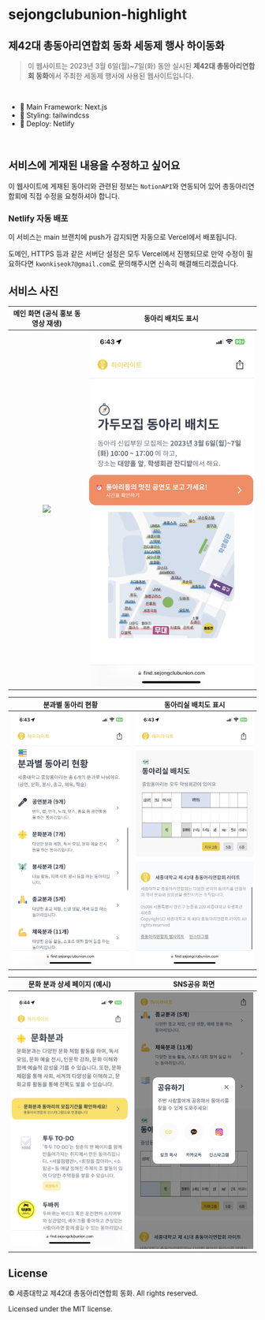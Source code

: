 # sejongclubunion-highlight

## 제42대 총동아리연합회 동화 세동제 행사 하이동화

> 이 웹사이트는 2023년 3월 6일(월)~7일(화) 동안 실시된 **제42대 총동아리연합회 동화**에서 주최한 세동제 행사에 사용된 웹사이트입니다.

<br />

* 🚀 Main Framework: Next.js
* 💅 Styling: tailwindcss
* 🛫 Deploy: Netlify

<br />

## 서비스에 게재된 내용을 수정하고 싶어요
이 웹사이트에 게재된 동아리와 관련된 정보는 `NotionAPI`와 연동되어 있어 총동아리연합회에 직접 수정을 요청하셔야 합니다.

### Netlify 자동 배포
이 서비스는 main 브랜치에 push가 감지되면 자동으로 Vercel에서 배포됩니다.

도메인, HTTPS 등과 같은 서버단 설정은 모두 Vercel에서 진행되므로 만약 수정이 필요하다면 `kwonkiseok7@gmail.com`로 문의해주시면 신속히 해결해드리겠습니다.

## 서비스 사진

메인 화면 (공식 홍보 동영상 재생)             |  동아리 배치도 표시
:-------------------------:|:-------------------------:
![](github-images/index_0.PNG)  |  ![](github-images/index_1.PNG)

분과별 동아리 현황             |  동아리실 배치도 표시
:-------------------------:|:-------------------------:
![](github-images/index_2.PNG)  |  ![](github-images/index_3.PNG)

문화 분과 상세 페이지 (예시)             |  SNS공유 화면
:-------------------------:|:-------------------------:
![](github-images/culture.PNG)  |  ![](github-images/share.png)

## License

© 세종대학교 제42대 총동아리연합회 동화. All rights reserved.

Licensed under the MIT license.
